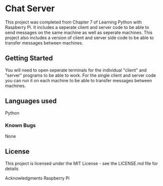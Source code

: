 # Chat Server
This project was completed from Chapter 7 of Learning Python with Raspberry Pi. It includes a seperate client and server code to be able to send messages on the same machine as well as seperate machines. This project also includes a version of client and server side code to be able to transfer messages between machines. 

## Getting Started
You will need to open seperate terminals for the individual "client" and "server" programs to be able to work. 
For the single client and server code you can run it on each machine to be able to transfer messages between machines. 
## Languages used
Python
### Known Bugs
None 
## License
This project is licensed under the MIT License - see the LICENSE.md file for details

Acknowledgments
Raspberry Pi